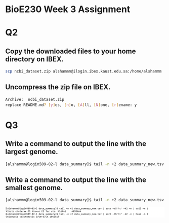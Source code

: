 # BioE230 Week 3 Assignment

# Q2
## Copy the downloaded files to your home directory on IBEX. 
```bash
scp ncbi_dataset.zip alshammm@ilogin.ibex.kaust.edu.sa:/home/alshammm
```


## Uncompress the zip file on IBEX.
```bash unzip ncbi_dataset.zip
Archive:  ncbi_dataset.zip
replace README.md? [y]es, [n]o, [A]ll, [N]one, [r]ename: y

```

# Q3 
## Write a command to output the line with the largest genome.
```bash 
[alshammm@login509-02-l data_summary]$ tail -n +2 data_summary_new.tsv | sort -t$'\t' -k2 -n | tail -n 1
```

## Write a command to output the line with the smallest genome.
```bash
[alshammm@login509-02-l data_summary]$ tail -n +2 data_summary_new.tsv | sort -t$'\t' -k2 -n | head -n 1
```
![Solution](https://github.com/manalalshamrani/BioE230/blob/main/Screen%20Shot%202024-09-24%20at%204.33.23%20PM.png?raw=true)
